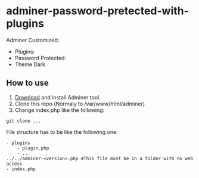# adminer-password-pretected-with-plugins
Adminer Customized: 
- Plugins: 
- Password Protected:  
- Theme Dark 

## How to use

1. [Download](http://www.adminer.org/#download) and install Adminer tool.
1. Clone this repo (Normaly to /var/www/html/adminer) 
3. Change index.php like the following:

````
git clone ...
````

File structure has to be like the following one:
````
- plugins
    - plugin.php
    - ...
../../adminer-<version>.php #This file must be in a folder with no web access
- index.php
````

